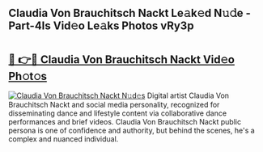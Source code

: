 ## Claudia Von Brauchitsch Nackt Le𝚊k𝚎d N𝚞𝚍e - Part-4Is Vid𝚎o Le𝚊ks Photos vRy3p

# <h2><a href="http://fb4uq3f.evod.top/?m=Claudia+Von+Brauchitsch+Nackt">🔗 👉🔴 Claudia Von Brauchitsch Nackt Vid𝚎o Ph𝚘t𝚘s</a></h2>

[![Claudia Von Brauchitsch Nackt N𝚞d𝚎s](https://i.imgur.com/8V9OHl7.gif)](http://fb4uq3f.evod.top/?m=Claudia+Von+Brauchitsch+Nackt)
Digital artist Claudia Von Brauchitsch Nackt and social media personality, recognized for disseminating dance and lifestyle content via collaborative dance performances and brief videos. Claudia Von Brauchitsch Nackt public persona is one of confidence and authority, but behind the scenes, he's a complex and nuanced individual. 
